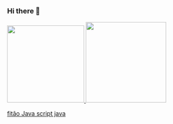 ### Hi there 👋

<a href="https://github.com/aleticiabarbosa">
<img height="180em" src="https://github-readme-stats.vercel.app/api?username=aleticiabarbosa&show_icons=true&theme-dracula&include_all_commits=true&count_private=true"/> <img height="188em" src="https://github-readme-stats.vercel.app/api/top-langs/?username-aleticiabarbosa&layout=compact&langs_count=16&theme=dracula"/> </div>

fitão Java script java
